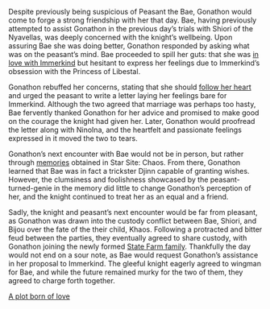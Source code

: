 <!-- title: A Friend in Need is a Friend Indeed -->

Despite previously being suspicious of Peasant the Bae, Gonathon would come to forge a strong friendship with her that day. Bae, having previously attempted to assist Gonathon in the previous day’s trials with Shiori of the Nyavellas, was deeply concerned with the knight’s wellbeing. Upon assuring Bae she was doing better, Gonathon responded by asking what was on the peasant’s mind. Bae proceeded to spill her guts: that she was [in love with Immerkind](https://www.youtube.com/watch?v=alQr5XqoUPs&t=1994s) but hesitant to express her feelings due to Immerkind’s obsession with the Princess of Libestal.

Gonathon rebuffed her concerns, stating that she should [follow her heart](https://www.youtube.com/watch?v=alQr5XqoUPs&t=2158s) and urged the peasant to write a letter laying her feelings bare for Immerkind. Although the two agreed that marriage was perhaps too hasty, Bae fervently thanked Gonathon for her advice and promised to make good on the courage the knight had given her. Later, Gonathon would proofread the letter along with NinoIna, and the heartfelt and passionate feelings expressed in it moved the two to tears.

Gonathon’s next encounter with Bae would not be in person, but rather through [memories](https://www.youtube.com/watch?v=alQr5XqoUPs&t=6486s) obtained in Star Site: Chaos. From there, Gonathon learned that Bae was in fact a trickster Djinn capable of granting wishes. However, the clumsiness and foolishness showcased by the peasant-turned-genie in the memory did little to change Gonathon’s perception of her, and the knight continued to treat her as an equal and a friend.

Sadly, the knight and peasant’s next encounter would be far from pleasant, as Gonathon was drawn into the custody conflict between Bae, Shiori, and Bijou over the fate of the their child, Khaos. Following a protracted and bitter feud between the parties, they eventually agreed to share custody, with Gonathon joining the newly formed [State Farm family](https://www.youtube.com/watch?v=alQr5XqoUPs&t=14038s). Thankfully the day would not end on a sour note, as Bae would request Gonathon’s assistance in her proposal to Immerkind. The gleeful knight eagerly agreed to wingman for Bae, and while the future remained murky for the two of them, they agreed to charge forth together.

[A plot born of love](#embed:https://youtu.be/alQr5XqoUPs?t=6488)
